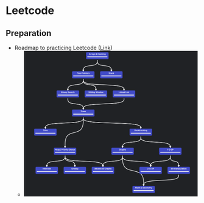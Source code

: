 # Leetcode
## Preparation
- Roadmap to practicing Leetcode ([Link](https://neetcode.io/roadmap))
    - ![Roadmap Image](image/roadmap.png)
